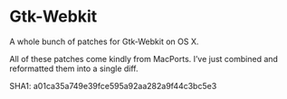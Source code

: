 Gtk-Webkit
=======

A whole bunch of patches for Gtk-Webkit on OS X.

All of these patches come kindly from MacPorts. I’ve just combined and reformatted them into a single diff.

SHA1: a01ca35a749e39fce595a92aa282a9f44c3bc5e3